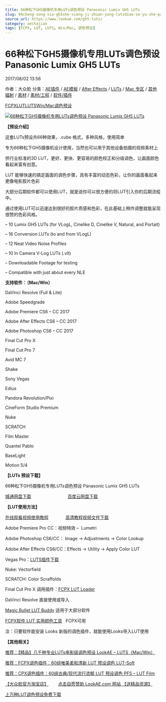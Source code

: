 ```yaml
---
title: 66种松下GH5摄像机专用LUTs调色预设 Panasonic Lumix GH5 LUTs
slug: 66chong-song-xia-gh5she-xiang-ji-zhuan-yong-lutsdiao-se-yu-she-panasonic-lumix-gh5-luts
source_url: https://www.lookae.com/gh5-luts/
category: aechajian
tags: [FCPX, LUT, LUTS, Win/Mac, 调色预设]
---
```

# 66种松下GH5摄像机专用LUTs调色预设 Panasonic Lumix GH5 LUTs

2017/08/02 13:56

作者：大众脸
分类：[AE插件](https://www.lookae.com/after-effects/aechajian/) / [AE模板](https://www.lookae.com/after-effects/other-after-effects/) / [After Effects](https://www.lookae.com/after-effects/) / [LUTs](https://www.lookae.com/sucai/lutsfile/) / [Mac 专区](https://www.lookae.com/mac-osx/) / [其他辐射](https://www.lookae.com/others/) / [素材](https://www.lookae.com/sucai/) / [素材/工程](https://www.lookae.com/others/sucaigongcheng/) / [软件/插件](https://www.lookae.com/qitarjcj/)

[FCPX](https://www.lookae.com/tag/fcpx/)[LUT](https://www.lookae.com/tag/lut/)[LUTS](https://www.lookae.com/tag/luts/)[Win/Mac](https://www.lookae.com/tag/winmac/)[调色预设](https://www.lookae.com/tag/%e8%b0%83%e8%89%b2%e9%a2%84%e8%ae%be/)

[![66种松下GH5摄像机专用LUTs调色预设 Panasonic Lumix GH5 LUTs](https://www.lookae.com/wp-content/uploads/2017/08/LUMIX-GH5-LUTS.jpg "66种松下GH5摄像机专用LUTs调色预设 Panasonic Lumix GH5 LUTs-LookAE.com")](https://www.lookae.com/wp-content/uploads/2017/08/LUMIX-GH5-LUTS.jpg)

**【预设介绍】**

这套LUTs预设共66种效果，.cube 格式，多种风格，使用简单

专为66种松下GH5摄像机设计使用，当然也可以用于其他设备拍摄的视频素材上

供行业标准的3D LUT，更好、更快、更容易的颜色校正和分级调色，让画面颜色看起来富有创意。

LUT 能够快速的搞定画面的调色步骤，具有丰富的动态色彩，让你的画面看起来更像电影胶片色彩

大部分后期软件都可以使用LUT，就是说你可以很方便的将LUT引入你的后期流程中。

通过使用LUT可以迅速达到很好的胶片质感和色彩，在此基础上稍作调整就能呈现很赞的色彩风格。

– 10 Lumix GH5 LUTs (for VLogL, Cinelike D, Cinelike V, Natural, and Portait)

– 16 Conversion LUTs (to and from VLogL)

– 12 Neat Video Noise Profiles

– 10 In Camera V-Log LUTs (.vlt)

– Downloadable Footage for testing

– Compatible with just about every NLE

**支持软件：（Mac/Win）**

DaVinci Resolve (Full & Lite)

Adobe Speedgrade

Adobe Premiere CS6 – CC 2017

Adobe After Effects CS6 – CC 2017

Adobe Photoshop CS6 – CC 2017

Final Cut Pro X

Final Cut Pro 7

Avid MC 7

Shake

Sony Vegas

Edius

Pandora Revolution/Pixi

CineForm Studio Premium

Nuke

SCRATCH

Film Master

Quantel Pablo

BaseLight

Motion 5/4

**【LUTs 预设下载】**

66种松下GH5摄像机专用LUTs调色预设 Panasonic Lumix GH5 LUTs

[城通网盘下载](https://www.pipipan.com/fs/680462-214321850)                              [百度云网盘下载](https://pan.baidu.com/s/1bpCPfYJ)

**【LUT使用方法】**

[在线观看视频使用教程](https://cloud.video.taobao.com/play/u/705956171/e/1/t/1/p/2/33494167.swf)              [高清教程视频文件下载](https://pan.baidu.com/s/1dEdBwA1)

Adobe Premiere Pro CC：视频特效 –  Lumetri

Adobe Photoshop CS6/CC： Image → Adjustments → Color Lookup

Adobe After Effects CS6/CC：Effects → Utility → Apply Color LUT

Vegas Pro：[LUTS插件下载](https://www.lookae.com/ofxlut/)

Nuke: Vectorfield

SCRATCH: Color Scraffolds

Final Cut Pro X 调用插件：[FCPX LUT Loader](https://www.lookae.com/lut-loader-15s/)

DaVinci Resolve 直接使用或导入

[Magic Bullet LUT Buddy](https://www.redgiant.com/downloads/free-products/) 适用于大部分软件

[FCPX软件 LUT 实用颜色工具](https://www.lookae.com/fcpx-lut/)   FCPX可用

注：只要软件能安装 Looks 新版的调色插件，就能使用Looks导入LUT使用

**【其他相关】**

[推荐：【精品】几千种专业LUTs电影级调色预设 LookAE – LUTS（Mac/Win）](https://www.lookae.com/lookaeluts/)

[推荐：FCPX调色插件：60组唯美柔和清新 LUT 预设调色 LUT-Soft](https://item.taobao.com/item.htm?spm=a1z10.3-c.w4002-2793086484.29.ksKbyZ&id=524413880158)

[推荐：CPX调色插件：60组古典/现代流行浓郁 LUT 预设调色 PFS – LUT Film](https://item.taobao.com/item.htm?spm=0.0.0.0.OffltL&id=527320967186)

[【大众脸官方淘宝店】](https://lookae.taobao.com/)        [点击自愿赞助 LookAE.com 网站 【送精品资源】](https://www.lookae.com/sponsor/)

[上万种LUT调色预设免费下载](https://www.lookae.com/tag/lut/)
